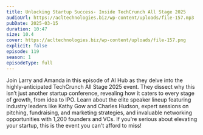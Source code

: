 ```yaml
---
title: Unlocking Startup Success- Inside TechCrunch All Stage 2025 
audioUrl: https://acltechnologies.biz/wp-content/uploads/file-157.mp3
pubDate: 2025-03-15
duration: 10:47
size: 10.4
cover: https://acltechnologies.biz/wp-content/uploads/file-157.png
explicit: false
episode: 119
season: 1
episodeType: full
---
```

Join Larry and Amanda in this episode of AI Hub as they delve into the highly-anticipated TechCrunch All Stage 2025 event. They dissect why this isn’t just another startup conference, revealing how it caters to every stage of growth, from idea to IPO. Learn about the elite speaker lineup featuring industry leaders like Kathy Gow and Charles Hudson, expert sessions on pitching, fundraising, and marketing strategies, and invaluable networking opportunities with 1,200 founders and VCs. If you're serious about elevating your startup, this is the event you can't afford to miss!